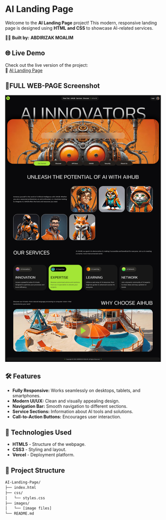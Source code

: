 # AI Landing Page  

Welcome to the **AI Landing Page** project! This modern, responsive landing page is designed using **HTML and CSS** to showcase AI-related services.  

👨‍💻 **Built by:** **ABDIRIZAK MOALIM**  
## 🌐 Live Demo  

Check out the live version of the project:  
🔗 [AI Landing Page](https://ailandingpage-roan.vercel.app/)  

## 📸FULL WEB-PAGE Screenshot  

<img src="/images/Full-webpage.jpg">  


## 🛠️ Features  

- **Fully Responsive:** Works seamlessly on desktops, tablets, and smartphones.  
- **Modern UI/UX:** Clean and visually appealing design.  
- **Navigation Bar:** Smooth navigation to different sections.  
- **Service Sections:** Information about AI tools and solutions.  
- **Call-to-Action Buttons:** Encourages user interaction.  

## 🚀 Technologies Used  

- **HTML5** - Structure of the webpage.  
- **CSS3** - Styling and layout.  
- **Vercel** - Deployment platform.  

## 📂 Project Structure  

```bash
AI-Landing-Page/
├── index.html
├── css/
│   └── styles.css
├── images/
│   └── [image files]
└── README.md


